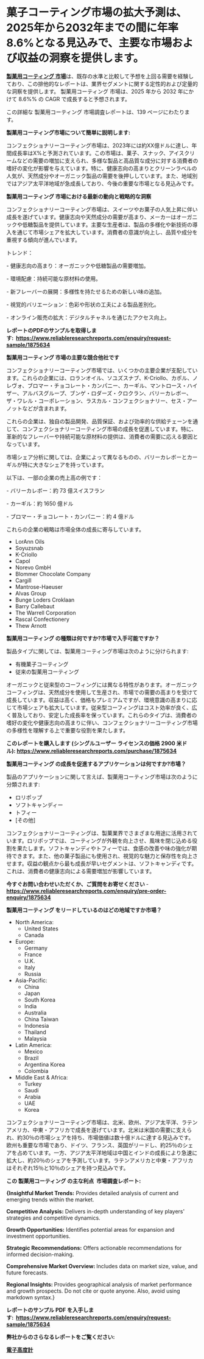 <p><h1>菓子コーティング市場の拡大予測は、2025年から2032年までの間に年率8.6%となる見込みで、主要な市場および収益の洞察を提供します。</h1></p><p data-sourcepos="1:1-1:157"><strong><a href="https://www.reliableresearchreports.com/confectionery-coating-r1875634?utm_campaign=110&utm_medium=36&utm_source=Github&utm_content=ia&utm_term=11032025&utm_id=confectionery-coating">製菓用コーティング 市場</a></strong>は、既存の水準と比較して予想を上回る需要を経験しており、この排他的なレポートは、業界セグメントに関する定性的および定量的な洞察を提供します。 製菓用コーティング 市場は、2025 年から 2032 年にかけて 8.6%% の CAGR で成長すると予想されます。</p>
<p data-sourcepos="3:1-3:50">この詳細な 製菓用コーティング 市場調査レポートは、139 ページにわたります。</p>
<p><strong>製菓用コーティング市場について簡単に説明します:</strong></p>
<p><p>コンフェクショナリーコーティング市場は、2023年には約XX億ドルに達し、年間成長率はX%と予測されています。この市場は、菓子、スナック、アイスクリームなどの需要の増加に支えられ、多様な製品と高品質な成分に対する消費者の嗜好の変化が影響を与えています。特に、健康志向の高まりとクリーンラベルの人気が、天然成分やオーガニック製品の需要を後押ししています。また、地域別ではアジア太平洋地域が急成長しており、今後の重要な市場となる見込みです。</p></p>
<p><strong>製菓用コーティング 市場における最新の動向と戦略的な洞察</strong></p>
<p><p>コンフェクショナリーコーティング市場は、スイーツやお菓子の人気上昇に伴い成長を遂げています。健康志向や天然成分の需要が高まり、メーカーはオーガニックや低糖製品を提供しています。主要な生産者は、製品の多様化や新技術の導入を通じて市場シェアを拡大しています。消費者の意識が向上し、品質や成分を重視する傾向が進んでいます。</p><p>トレンド：</p><p>- 健康志向の高まり：オーガニックや低糖製品の需要増加。</p><p>- 環境配慮：持続可能な原材料の使用。</p><p>- 新フレーバーの展開：多様性を持たせるための新しい味の追加。</p><p>- 視覚的バリエーション：色彩や形状の工夫による製品差別化。 </p><p>- オンライン販売の拡大：デジタルチャネルを通じたアクセス向上。</p></p>
<p><strong>レポートのPDFのサンプルを取得します</strong><strong>:&nbsp;&nbsp;<a href="https://www.reliableresearchreports.com/enquiry/request-sample/1875634?utm_campaign=110&utm_medium=36&utm_source=Github&utm_content=ia&utm_term=11032025&utm_id=confectionery-coating">https://www.reliableresearchreports.com/enquiry/request-sample/1875634</a></strong></p>
<p><strong>製菓用コーティング 市場の主要な競合他社です</strong></p>
<p><p>コンフェクショナリーコーティング市場では、いくつかの主要企業が支配しています。これらの企業には、ロランオイル、ソユズスナブ、K-Criollo、カポル、ノレヴォ、ブロマー・チョコレート・カンパニー、カーギル、マントロース・ハイザー、アルバスグループ、ブンゲ・ロダーズ・クロクラン、バリーカレボー、ザ・ワレル・コーポレーション、ラスカル・コンフェクショナリー、セス・アーノットなどが含まれます。</p><p>これらの企業は、独自の製品開発、品質保証、および効率的な供給チェーンを通じて、コンフェクショナリーコーティング市場の成長を促進しています。特に、革新的なフレーバーや持続可能な原材料の提供は、消費者の需要に応える要因となっています。 </p><p>市場シェア分析に関しては、企業によって異なるものの、バリーカレボーとカーギルが特に大きなシェアを持っています。</p><p>以下は、一部の企業の売上高の例です：</p><p>- バリーカレボー：約 73 億スイスフラン</p><p>- カーギル：約 1650 億ドル</p><p>- ブロマー・チョコレート・カンパニー：約 4 億ドル</p><p>これらの企業の戦略は市場全体の成長に寄与しています。</p></p>
<p><ul><li>LorAnn Oils</li><li>Soyuzsnab</li><li>K-Criollo</li><li>Capol</li><li>Norevo GmbH</li><li>Blommer Chocolate Company</li><li>Cargill</li><li>Mantrose-Haeuser</li><li>Alvas Group</li><li>Bunge Loders Croklaan</li><li>Barry Callebaut</li><li>The Warrell Corporation</li><li>Rascal Confectionery</li><li>Thew Arnott</li></ul></p>
<p><strong>製菓用コーティング の種類は何ですか?市場で入手可能ですか？</strong></p>
<p>製品タイプに関しては、製菓用コーティング市場は次のように分けられます:</p>
<p><ul><li>有機菓子コーティング</li><li>従来の製菓用コーティング</li></ul></p>
<p><p>オーガニックと従来型のコーフィングには異なる特性があります。オーガニックコーフィングは、天然成分を使用して生産され、市場での需要の高まりを受けて成長しています。収益は高く、価格もプレミアムですが、環境意識の高まりに応じて市場シェアも拡大しています。従来型コーフィングはコスト効率が良く、広く普及しており、安定した成長率を保っています。これらのタイプは、消費者の嗜好の変化や健康志向の高まりに伴い、コンフェクショナリーコーティング市場の多様性を理解する上で重要な役割を果たします。</p></p>
<p><strong>このレポートを購入します (シングルユーザー ライセンスの価格 2900 米ドル):&nbsp;<a href="https://www.reliableresearchreports.com/purchase/1875634?utm_campaign=110&utm_medium=36&utm_source=Github&utm_content=ia&utm_term=11032025&utm_id=confectionery-coating">https://www.reliableresearchreports.com/purchase/1875634</a></strong></p>
<p><strong>製菓用コーティング の成長を促進するアプリケーションは何ですか?市場？</strong></p>
<p>製品のアプリケーションに関して言えば、製菓用コーティング市場は次のように分類されます:</p>
<p><ul><li>ロリポップ</li><li>ソフトキャンディー</li><li>トフィー</li><li>[その他]</li></ul></p>
<p><p>コンフェクショナリーコーティングは、製菓業界でさまざまな用途に活用されています。ロリポップでは、コーティングが外観を向上させ、風味を閉じ込める役割を果たします。ソフトキャンディやトフィーでは、食感の改善や味の強化が期待できます。また、他の菓子製品にも使用され、視覚的な魅力と保存性を向上させます。収益の観点から最も成長が早いセグメントは、ソフトキャンディです。これは、消費者の健康志向による需要増加が影響しています。</p></p>
<p><strong>今すぐお問い合わせいただくか、ご質問をお寄せください</strong><strong>&nbsp;</strong>-<strong><a href="https://www.reliableresearchreports.com/enquiry/pre-order-enquiry/1875634?utm_campaign=110&utm_medium=36&utm_source=Github&utm_content=ia&utm_term=11032025&utm_id=confectionery-coating">https://www.reliableresearchreports.com/enquiry/pre-order-enquiry/1875634</a></strong></p>
<p><strong>製菓用コーティング をリードしているのはどの地域ですか市場？</strong></p>
<p><ul>
    <li>
        North America:
        <ul>
            <li>United States</li>
            <li>Canada</li>
        </ul>
    </li>
    <li>
        Europe:
        <ul>
            <li>Germany</li>
            <li>France</li>
            <li>U.K.</li>
            <li>Italy</li>
            <li>Russia</li>
        </ul>
    </li>
    <li>
        Asia-Pacific:
        <ul>
            <li>China</li>
            <li>Japan</li>
            <li>South Korea</li>
            <li>India</li>
            <li>Australia</li>
            <li>China Taiwan</li>
            <li>Indonesia</li>
            <li>Thailand</li>
            <li>Malaysia</li>
        </ul>
    </li>
    <li>
        Latin America:
        <ul>
            <li>Mexico</li>
            <li>Brazil</li>
            <li>Argentina Korea</li>
            <li>Colombia</li>
        </ul>
    </li>
    <li>
        Middle East & Africa:
        <ul>
            <li>Turkey</li>
            <li>Saudi</li>
            <li>Arabia</li>
            <li>UAE</li>
            <li>Korea</li>
        </ul>
    </li>
    </ul></p>
<p><p>コンフェクショナリーコーティング市場は、北米、欧州、アジア太平洋、ラテンアメリカ、中東・アフリカで成長を遂げています。北米は米国の需要に支えられ、約30％の市場シェアを持ち、市場価値は数十億ドルに達する見込みです。欧州も重要な市場であり、ドイツ、フランス、英国がリードし、約25％のシェアを占めています。一方、アジア太平洋地域は中国とインドの成長により急速に拡大し、約20％のシェアを予測しています。ラテンアメリカと中東・アフリカはそれぞれ15％と10％のシェアを持つ見込みです。</p></p>
<p><strong>この 製菓用コーティング の主な利点&nbsp; 市場調査レポート:</strong></p>
<p><strong>{Insightful Market Trends:</strong> Provides detailed analysis of current and emerging trends within the market.</p>
<p><strong>Competitive Analysis:</strong> Delivers in-depth understanding of key players' strategies and competitive dynamics.</p>
<p><strong>Growth Opportunities:</strong> Identifies potential areas for expansion and investment opportunities.</p>
<p><strong>Strategic Recommendations:</strong> Offers actionable recommendations for informed decision-making.</p>
<p><strong>Comprehensive Market Overview: </strong>Includes data on market size, value, and future forecasts.</p>
<p><strong>Regional Insights: </strong>Provides geographical analysis of market performance and growth prospects. Do not cite or quote anyone. Also, avoid using markdown syntax.}</p>
<p><strong>レポートのサンプル PDF を入手します:&nbsp;</strong><strong>&nbsp;<a href="https://www.reliableresearchreports.com/enquiry/request-sample/1875634?utm_campaign=110&utm_medium=36&utm_source=Github&utm_content=ia&utm_term=11032025&utm_id=confectionery-coating">https://www.reliableresearchreports.com/enquiry/request-sample/1875634</a></strong></p>
<p></p>
<p></p>
<p></p>
<p></p>
<p><strong>弊社からのさらなるレポートをご覧ください:</strong></p>
<p><strong><p><a href="https://github.com/lababdou/Market-Research-Report-List-7/blob/main/892239843232.md?utm_campaign=110&utm_medium=36&utm_source=Github&utm_content=ia&utm_term=11032025&utm_id=confectionery-coating">電子高度計</a></p></strong></p>